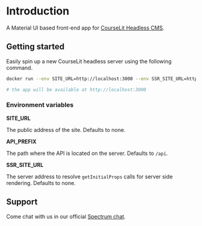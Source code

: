 # Introduction

A Material UI based front-end app for [CourseLit Headless CMS](https://www.npmjs.com/package/@courselit/api).

## Getting started

Easily spin up a new CourseLit headless server using the following command.

```sh
docker run --env SITE_URL=http://localhost:3000 --env SSR_SITE_URL=http://localhost:3000 -p 3000:3000 recurze/courselit-frontend

# the app will be available at http://localhost:3000

```

### Environment variables

**SITE_URL**

The public address of the site. Defaults to none.

**API_PREFIX**

The path where the API is located on the server. Defaults to `/api`.

**SSR_SITE_URL**

The server address to resolve `getInitialProps` calls for server side rendering. Defaults to none.

## Support
Come chat with us in our official [Spectrum chat](https://spectrum.chat/courselit/general).
